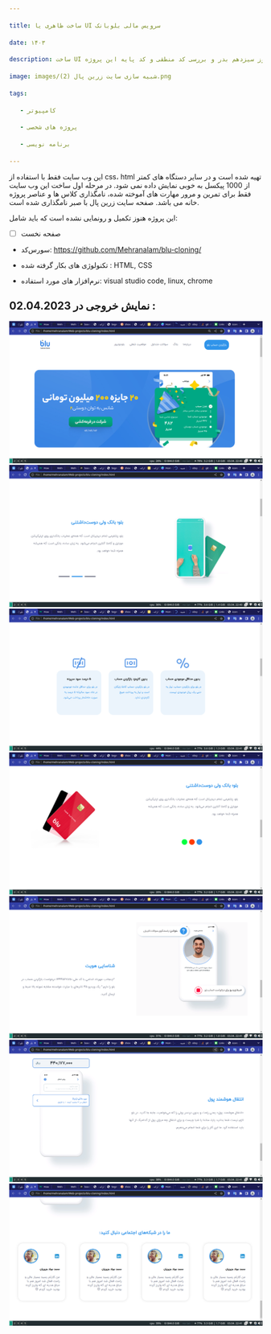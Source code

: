 ```yaml
---

title: ساخت ظاهری یا UI سرویس مالی بلو‌بانک

date: ۱۴۰۳

description: ساخت UI خارجی سایت بلو سرویس در روز سیزدهم بدر و بررسی کد منطقی و کد پایه این پروژه.

image: images/شبیه سازی سایت زرین پال (2).png

tags:

   - کامپیوتر

   - پروژه های شخصی

   - برنامه نویسی

---
```


این وب سایت فقط با استفاده از css، html تهیه شده است و در سایر دستگاه های کمتر از 1000 پیکسل به خوبی نمایش داده نمی شود. در مرحله اول ساخت این وب سایت فقط برای تمرین و مرور مهارت های آموخته شده، نامگذاری کلاس ها و عناصر پروژه خانه می باشد. صفحه سایت زرین پال با صبر نامگذاری شده است.

این پروژه هنوز تکمیل و رونمایی نشده است که باید شامل:

- [ ] صفحه نخست


- سورس‌کد: https://github.com/Mehranalam/blu-cloning/

- تکنولوژی های بکار گرفته شده : HTML, CSS

- نرم‌افزار های مورد استفاده: visual studio code, linux, chrome

## نمایش خروجی در 02.04.2023 :

<img src="https://raw.githubusercontent.com/Mehranalam/blu-cloning/0ae9a856494ab87daa6e6420eed28189ce2aa248/assets/2023-04-03-224042_1366x768_scrot.png?token=GHSAT0AAAAAAB5RARVKD34IEIYL34SF2HH6ZBLFEJA">

<img src="https://raw.githubusercontent.com/Mehranalam/blu-cloning/0ae9a856494ab87daa6e6420eed28189ce2aa248/assets/2023-04-03-224056_1366x768_scrot.png?token=ASMJQJEOL2TS5AXSIXV4FXDEFMUR2">

<img src="https://raw.githubusercontent.com/Mehranalam/blu-cloning/0ae9a856494ab87daa6e6420eed28189ce2aa248/assets/2023-04-03-224105_1366x768_scrot.png?token=ASMJQJFYETWBR5O3N3CTRMLEFMUR2">

<img src="https://raw.githubusercontent.com/Mehranalam/blu-cloning/0ae9a856494ab87daa6e6420eed28189ce2aa248/assets/2023-04-03-224111_1366x768_scrot.png?token=ASMJQJA2Y42JUJ6IDDGK3CLEFMUR2">

<img src="https://raw.githubusercontent.com/Mehranalam/blu-cloning/0ae9a856494ab87daa6e6420eed28189ce2aa248/assets/2023-04-03-224117_1366x768_scrot.png?token=ASMJQJGYY2NKRPEU23TLS2LEFMUR2">

<img src="https://raw.githubusercontent.com/Mehranalam/blu-cloning/0ae9a856494ab87daa6e6420eed28189ce2aa248/assets/2023-04-03-224125_1366x768_scrot.png?token=ASMJQJCQCGJ3DYX6M6CCJZDEFMUR2">

<img src="https://raw.githubusercontent.com/Mehranalam/blu-cloning/0ae9a856494ab87daa6e6420eed28189ce2aa248/assets/2023-04-03-224130_1366x768_scrot.png?token=ASMJQJBKGDLL7SUYLCUSRK3EFMUR2">
